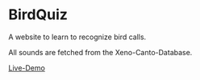 # BirdQuiz

A website to learn to recognize bird calls.

All sounds are fetched from the Xeno-Canto-Database.

[Live-Demo](https://www.John-Ny811.github.io)
